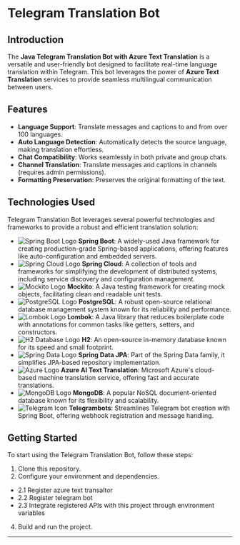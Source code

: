# Telegram Translation Bot

## Introduction

The **Java Telegram Translation Bot with Azure Text Translation** is a versatile and user-friendly bot designed to facilitate real-time language translation within Telegram. This bot leverages the power of **Azure Text Translation** services to provide seamless multilingual communication between users.

## Features

-  **Language Support**: Translate messages and captions to and from over 100 languages.
-  **Auto Language Detection**: Automatically detects the source language, making translation effortless.
-  **Chat Compatibility**: Works seamlessly in both private and group chats.
-  **Channel Translation**: Translate messages and captions in channels (requires admin permissions).
-  **Formatting Preservation**: Preserves the original formatting of the text.

## Technologies Used

Telegram Translation Bot leverages several powerful technologies and frameworks to provide a robust and efficient translation solution:

- ![Spring Boot Logo](https://img.shields.io/badge/Spring%20Boot-6DB33F?style=for-the-badge&logo=spring&logoColor=white) **Spring Boot**: A widely-used Java framework for creating production-grade Spring-based applications, offering features like auto-configuration and embedded servers.
- ![Spring Cloud Logo](https://img.shields.io/badge/Spring%20Cloud-6DB33F?style=for-the-badge&logo=spring&logoColor=white) **Spring Cloud**: A collection of tools and frameworks for simplifying the development of distributed systems, including service discovery and configuration management.
- ![Mockito Logo](https://img.shields.io/badge/Mockito-6DB33F?style=for-the-badge&logo=java&logoColor=white) **Mockito**: A Java testing framework for creating mock objects, facilitating clean and readable unit tests.
- ![PostgreSQL Logo](https://img.shields.io/badge/PostgreSQL-6DB33F?style=for-the-badge&logo=postgresql&logoColor=white) **PostgreSQL**: A robust open-source relational database management system known for its reliability and performance.
- ![Lombok Logo](https://img.shields.io/badge/Lombok-6DB33F?style=for-the-badge&logo=java&logoColor=white) **Lombok**: A Java library that reduces boilerplate code with annotations for common tasks like getters, setters, and constructors.
- ![H2 Database Logo](https://img.shields.io/badge/H2%20Database-6DB33F?style=for-the-badge&logo=h2&logoColor=white) **H2**: An open-source in-memory database known for its speed and small footprint.
- ![Spring Data Logo](https://img.shields.io/badge/Spring%20Data%20JPA-6DB33F?style=for-the-badge&logo=spring&logoColor=white) **Spring Data JPA**: Part of the Spring Data family, it simplifies JPA-based repository implementation.
- ![Azure Logo](https://img.shields.io/badge/Azure%20AI%20Text%20Translation-6DB33F?style=for-the-badge&logo=microsoft-azure&logoColor=white) **Azure AI Text Translation**: Microsoft Azure's cloud-based machine translation service, offering fast and accurate translations.
- ![MongoDB Logo](https://img.shields.io/badge/MongoDB-6DB33F?style=for-the-badge&logo=mongodb&logoColor=white) **MongoDB**: A popular NoSQL document-oriented database known for its flexibility and scalability.
- ![Telegram Icon](https://img.shields.io/badge/Telegram-2CA5E0?style=for-the-badge&logo=telegram&logoColor=white) **Telegrambots**: Streamlines Telegram bot creation with Spring Boot, offering webhook registration and message handling.

## Getting Started

To start using the Telegram Translation Bot, follow these steps:

1. Clone this repository.
2. Configure your environment and dependencies.
- 2.1 Register azure text transaltor
- 2.2 Register telegram bot
- 2.3 Integrate registered APIs with this project through environment variables
4. Build and run the project.

---
